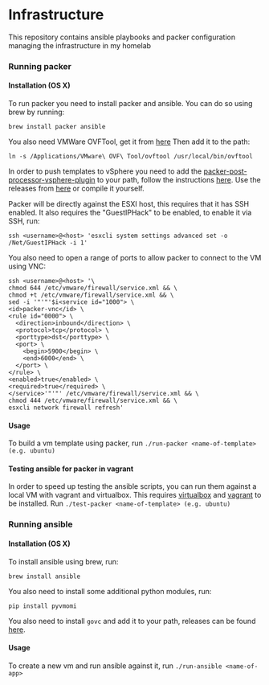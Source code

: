# Infrastructure
This repository contains ansible playbooks and packer configuration managing the infrastructure in my homelab

### Running packer
#### Installation (OS X)
To run packer you need to install packer and ansible. You can do so using brew by running:

```brew install packer ansible```

You also need VMWare OVFTool, get it from [here](https://www.vmware.com/support/developer/ovf/)
Then add it to the path:

```ln -s /Applications/VMware\ OVF\ Tool/ovftool /usr/local/bin/ovftool```

In order to push templates to vSphere you need to add the [packer-post-processor-vsphere-plugin](https://github.com/DMarby/packer-post-processor-vsphere-template) to your path, follow the instructions [here](https://github.com/DMarby/packer-post-processor-vsphere-template#installing).
Use the releases from [here](https://github.com/DMarby/packer-post-processor-vsphere-template/releases) or compile it yourself.

Packer will be directly against the ESXI host, this requires that it has SSH enabled.
It also requires the "GuestIPHack" to be enabled, to enable it via SSH, run:

```ssh <username>@<host> 'esxcli system settings advanced set -o /Net/GuestIPHack -i 1'```

You also need to open a range of ports to allow packer to connect to the VM using VNC:

```
ssh <username>@<host> '\
chmod 644 /etc/vmware/firewall/service.xml && \
chmod +t /etc/vmware/firewall/service.xml && \
sed -i '"'"'$i<service id="1000"> \
<id>packer-vnc</id> \
<rule id="0000"> \
  <direction>inbound</direction> \
  <protocol>tcp</protocol> \
  <porttype>dst</porttype> \
  <port> \
    <begin>5900</begin> \
    <end>6000</end> \
  </port> \
</rule> \
<enabled>true</enabled> \
<required>true</required> \
</service>'"'"' /etc/vmware/firewall/service.xml && \
chmod 444 /etc/vmware/firewall/service.xml && \
esxcli network firewall refresh'
```

#### Usage
To build a vm template using packer, run `./run-packer <name-of-template> (e.g. ubuntu)`

#### Testing ansible for packer in vagrant
In order to speed up testing the ansible scripts, you can run them against a local VM with vagrant and virtualbox.
This requires [virtualbox](https://www.virtualbox.org/) and [vagrant](https://www.vagrantup.com/) to be installed.
Run `./test-packer <name-of-template> (e.g. ubuntu)`

### Running ansible
#### Installation (OS X)
To install ansible using brew, run:

```brew install ansible```

You also need to install some additional python modules, run:

```pip install pyvmomi ```

You also need to install `govc` and add it to your path, releases can be found [here](https://github.com/vmware/govmomi/tree/master/govc).

#### Usage
To create a new vm and run ansible against it, run `./run-ansible <name-of-app>`
